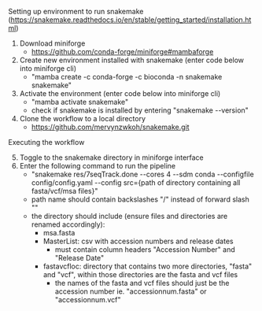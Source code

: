 Setting up environment to run snakemake (https://snakemake.readthedocs.io/en/stable/getting_started/installation.html)

1. Download miniforge
   - https://github.com/conda-forge/miniforge#mambaforge
2. Create new environment installed with snakemake (enter code below into miniforge cli)
   - "mamba create -c conda-forge -c bioconda -n snakemake snakemake"
3. Activate the environment (enter code below into miniforge cli)
   - "mamba activate snakemake"
   - check if snakemake is installed by entering "snakemake --version"
4. Clone the workflow to a local directory
   - https://github.com/mervynzwkoh/snakemake.git

Executing the workflow

5. Toggle to the snakemake directory in miniforge interface
6. Enter the following command to run the pipeline
   - "snakemake res/7seqTrack.done --cores 4 --sdm conda --configfile config/config.yaml --config src={path of directory containing all fasta/vcf/msa files}"
   - path name should contain backslashes "/" instead of forward slash "\"
   - the directory should include (ensure files and directories are renamed accordingly):
     - msa.fasta
     - MasterList: csv with accession numbers and release dates
       - must contain column headers "Accession Number" and "Release Date"
     - fastavcfloc: directory that contains two more directories, "fasta" and "vcf", within those directories are the fasta and vcf files
       - the names of the fasta and vcf files should just be the accession number ie. "accessionnum.fasta" or "accessionnum.vcf"
